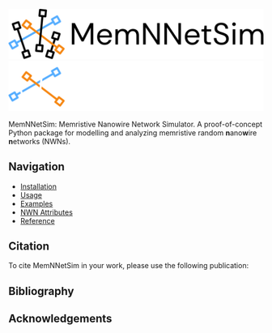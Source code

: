<style>
  .md-typeset h1,
  .md-content__button {
    display: none;
  }
</style>
![mnns-banner](assets/icons/mnns-banner-dark.svg#only-light)
![mnns-banner](assets/icons/mnns-banner-light.svg#only-dark)

MemNNetSim: Memristive Nanowire Network Simulator. A proof-of-concept Python 
package for modelling and analyzing memristive random **n**ano**w**ire 
**n**etworks (NWNs).

## Navigation

* [Installation](installation.md)
* [Usage](usage.md)
* [Examples](examples.md)
* [NWN Attributes](attributes.md)
* [Reference](reference/mnns/index.md)

## Citation

To cite MemNNetSim in your work, please use the following publication:

## Bibliography


## Acknowledgements

